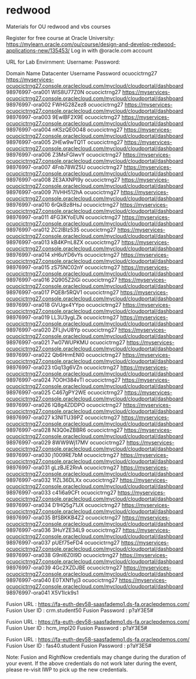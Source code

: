 # redwood
Materials for OU redwood and vbs courses

Register for free course at Oracle University: https://mylearn.oracle.com/ou/course/design-and-develop-redwood-applications-new/135453/
Log in with @oracle.com account

URL for Lab Envirnment:
Username:
Password:


Domain
Name	Datacenter	Username	Password
ocuocictrng27	https://myservices-ocuocictrng27.console.oraclecloud.com/mycloud/cloudportal/dashboard	98976997-ora001	WlS8U77Z0N
ocuocictrng27	https://myservices-ocuocictrng27.console.oraclecloud.com/mycloud/cloudportal/dashboard	98976997-ora002	FWHG28Zez8
ocuocictrng27	https://myservices-ocuocictrng27.console.oraclecloud.com/mycloud/cloudportal/dashboard	98976997-ora003	9EwlBF2X9E
ocuocictrng27	https://myservices-ocuocictrng27.console.oraclecloud.com/mycloud/cloudportal/dashboard	98976997-ora004	nKSzQE0O48
ocuocictrng27	https://myservices-ocuocictrng27.console.oraclecloud.com/mycloud/cloudportal/dashboard	98976997-ora005	2HEw9wTQ1T
ocuocictrng27	https://myservices-ocuocictrng27.console.oraclecloud.com/mycloud/cloudportal/dashboard	98976997-ora006	Z3MsFGIwvY
ocuocictrng27	https://myservices-ocuocictrng27.console.oraclecloud.com/mycloud/cloudportal/dashboard	98976997-ora007	4Fnb78WZ5U
ocuocictrng27	https://myservices-ocuocictrng27.console.oraclecloud.com/mycloud/cloudportal/dashboard	98976997-ora008	2E3AXNPI9y
ocuocictrng27	https://myservices-ocuocictrng27.console.oraclecloud.com/mycloud/cloudportal/dashboard	98976997-ora009	7lVHH512hA
ocuocictrng27	https://myservices-ocuocictrng27.console.oraclecloud.com/mycloud/cloudportal/dashboard	98976997-ora010	6rQkBz8HsJ
ocuocictrng27	https://myservices-ocuocictrng27.console.oraclecloud.com/mycloud/cloudportal/dashboard	98976997-ora011	4FG3KYoEUN
ocuocictrng27	https://myservices-ocuocictrng27.console.oraclecloud.com/mycloud/cloudportal/dashboard	98976997-ora012	ZC2IBIz535
ocuocictrng27	https://myservices-ocuocictrng27.console.oraclecloud.com/mycloud/cloudportal/dashboard	98976997-ora013	kB4KPnL8ZX
ocuocictrng27	https://myservices-ocuocictrng27.console.oraclecloud.com/mycloud/cloudportal/dashboard	98976997-ora014	xH6uYD6vYs
ocuocictrng27	https://myservices-ocuocictrng27.console.oraclecloud.com/mycloud/cloudportal/dashboard	98976997-ora015	zS75NC02nY
ocuocictrng27	https://myservices-ocuocictrng27.console.oraclecloud.com/mycloud/cloudportal/dashboard	98976997-ora016	2Q905Z2iGi
ocuocictrng27	https://myservices-ocuocictrng27.console.oraclecloud.com/mycloud/cloudportal/dashboard	98976997-ora017	PQE8r5RQV1
ocuocictrng27	https://myservices-ocuocictrng27.console.oraclecloud.com/mycloud/cloudportal/dashboard	98976997-ora018	GVUgx4YYpo
ocuocictrng27	https://myservices-ocuocictrng27.console.oraclecloud.com/mycloud/cloudportal/dashboard	98976997-ora019	LL3U3ygLZk
ocuocictrng27	https://myservices-ocuocictrng27.console.oraclecloud.com/mycloud/cloudportal/dashboard	98976997-ora020	ZFLjlvU8Yp
ocuocictrng27	https://myservices-ocuocictrng27.console.oraclecloud.com/mycloud/cloudportal/dashboard	98976997-ora021	7w07WUPKMU
ocuocictrng27	https://myservices-ocuocictrng27.console.oraclecloud.com/mycloud/cloudportal/dashboard	98976997-ora022	Qb6HrmENI0
ocuocictrng27	https://myservices-ocuocictrng27.console.oraclecloud.com/mycloud/cloudportal/dashboard	98976997-ora023	tGq13g6VZn
ocuocictrng27	https://myservices-ocuocictrng27.console.oraclecloud.com/mycloud/cloudportal/dashboard	98976997-ora024	7OOH384vTl
ocuocictrng27	https://myservices-ocuocictrng27.console.oraclecloud.com/mycloud/cloudportal/dashboard	98976997-ora025	C467gPY2WE
ocuocictrng27	https://myservices-ocuocictrng27.console.oraclecloud.com/mycloud/cloudportal/dashboard	98976997-ora026	lQ8g4ZDDPO
ocuocictrng27	https://myservices-ocuocictrng27.console.oraclecloud.com/mycloud/cloudportal/dashboard	98976997-ora027	k3NITU39PZ
ocuocictrng27	https://myservices-ocuocictrng27.console.oraclecloud.com/mycloud/cloudportal/dashboard	98976997-ora028	N3Q0eZBBR6
ocuocictrng27	https://myservices-ocuocictrng27.console.oraclecloud.com/mycloud/cloudportal/dashboard	98976997-ora029	8WW9Wj17MV
ocuocictrng27	https://myservices-ocuocictrng27.console.oraclecloud.com/mycloud/cloudportal/dashboard	98976997-ora030	j1009RE7bM
ocuocictrng27	https://myservices-ocuocictrng27.console.oraclecloud.com/mycloud/cloudportal/dashboard	98976997-ora031	gLzBJE2RnA
ocuocictrng27	https://myservices-ocuocictrng27.console.oraclecloud.com/mycloud/cloudportal/dashboard	98976997-ora032	1fZL36DLXx
ocuocictrng27	https://myservices-ocuocictrng27.console.oraclecloud.com/mycloud/cloudportal/dashboard	98976997-ora033	c41i6a9CFt
ocuocictrng27	https://myservices-ocuocictrng27.console.oraclecloud.com/mycloud/cloudportal/dashboard	98976997-ora034	D1HQ5g71JX
ocuocictrng27	https://myservices-ocuocictrng27.console.oraclecloud.com/mycloud/cloudportal/dashboard	98976997-ora035	BfSBKKB4Z2
ocuocictrng27	https://myservices-ocuocictrng27.console.oraclecloud.com/mycloud/cloudportal/dashboard	98976997-ora036	3HuYZE34L9
ocuocictrng27	https://myservices-ocuocictrng27.console.oraclecloud.com/mycloud/cloudportal/dashboard	98976997-ora037	pUEf75eFD4
ocuocictrng27	https://myservices-ocuocictrng27.console.oraclecloud.com/mycloud/cloudportal/dashboard	98976997-ora038	G9nI6Z0I9D
ocuocictrng27	https://myservices-ocuocictrng27.console.oraclecloud.com/mycloud/cloudportal/dashboard	98976997-ora039	4Gc2XZDJBE
ocuocictrng27	https://myservices-ocuocictrng27.console.oraclecloud.com/mycloud/cloudportal/dashboard	98976997-ora040	E0TXNf1yj3
ocuocictrng27	https://myservices-ocuocictrng27.console.oraclecloud.com/mycloud/cloudportal/dashboard	98976997-ora041	X5V1Ick9s1

Fusion URL : https://fa-euth-dev58-saasfademo1.ds-fa.oraclepdemos.com/
Fusion User ID : crm.student50
Fusion Password : p?aY3E5#

Fusion URL : https://fa-euth-dev58-saasfademo1.ds-fa.oraclepdemos.com/
Fusion User ID : hcm_impl20
Fusion Password : p?aY3E5#

Fusion URL : https://fa-euth-dev58-saasfademo1.ds-fa.oraclepdemos.com/
Fusion User ID : fas40.student
Fusion Password : p?aY3E5#

Note: Fusion and RightNow credentials may change during the duration of your event. If the above credentials do not work later during the event, please re-visit IWP to pick up the new credentials.
